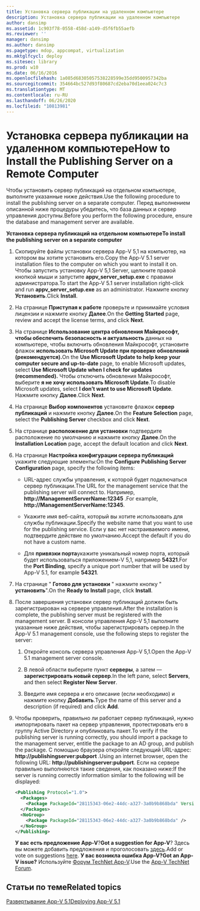 ```yaml
---
title: Установка сервера публикации на удаленном компьютере
description: Установка сервера публикации на удаленном компьютере
author: dansimp
ms.assetid: 1c903f78-0558-458d-a149-d5f6fb55aefb
ms.reviewer: ''
manager: dansimp
ms.author: dansimp
ms.pagetype: mdop, appcompat, virtualization
ms.mktglfcycl: deploy
ms.sitesec: library
ms.prod: w10
ms.date: 06/16/2016
ms.openlocfilehash: 1a085d68305057538228599e35dd9500957342ba
ms.sourcegitcommit: 354664bc527d93f80687cd2eba70d1eea024c7c3
ms.translationtype: MT
ms.contentlocale: ru-RU
ms.lasthandoff: 06/26/2020
ms.locfileid: "10813981"
---
```

# <span data-ttu-id="fff59-103">Установка сервера публикации на удаленном компьютере</span><span class="sxs-lookup"><span data-stu-id="fff59-103">How to Install the Publishing Server on a Remote Computer</span></span>


<span data-ttu-id="fff59-104">Чтобы установить сервер публикаций на отдельном компьютере, выполните указанные ниже действия.</span><span class="sxs-lookup"><span data-stu-id="fff59-104">Use the following procedure to install the publishing server on a separate computer.</span></span> <span data-ttu-id="fff59-105">Перед выполнением описанной ниже процедуры убедитесь, что база данных и сервер управления доступны.</span><span class="sxs-lookup"><span data-stu-id="fff59-105">Before you perform the following procedure, ensure the database and management server are available.</span></span>

**<span data-ttu-id="fff59-106">Установка сервера публикаций на отдельном компьютере</span><span class="sxs-lookup"><span data-stu-id="fff59-106">To install the publishing server on a separate computer</span></span>**

1. <span data-ttu-id="fff59-107">Скопируйте файлы установки сервера App-V 5,1 на компьютер, на котором вы хотите установить его.</span><span class="sxs-lookup"><span data-stu-id="fff59-107">Copy the App-V 5.1 server installation files to the computer on which you want to install it on.</span></span> <span data-ttu-id="fff59-108">Чтобы запустить установку App-V 5,1 Server, щелкните правой кнопкой мыши и запустите **appv\_server\_setup.exe** с правами администратора.</span><span class="sxs-lookup"><span data-stu-id="fff59-108">To start the App-V 5.1 server installation right-click and run **appv\_server\_setup.exe** as an administrator.</span></span> <span data-ttu-id="fff59-109">Нажмите кнопку **Установить**.</span><span class="sxs-lookup"><span data-stu-id="fff59-109">Click **Install**.</span></span>

2. <span data-ttu-id="fff59-110">На странице **Приступая к работе** проверьте и принимайте условия лицензии и нажмите кнопку **Далее**.</span><span class="sxs-lookup"><span data-stu-id="fff59-110">On the **Getting Started** page, review and accept the license terms, and click **Next**.</span></span>

3. <span data-ttu-id="fff59-111">На странице **Использование центра обновления Майкрософт, чтобы обеспечить безопасность и актуальность** данных на компьютере, чтобы включить обновления Майкрософт, установите флажок **использовать Microsoft Update при проверке обновлений (рекомендуется).**</span><span class="sxs-lookup"><span data-stu-id="fff59-111">On the **Use Microsoft Update to help keep your computer secure and up-to-date** page, to enable Microsoft updates, select **Use Microsoft Update when I check for updates (recommended).**</span></span> <span data-ttu-id="fff59-112">Чтобы отключить обновления Майкрософт, выберите **я не хочу использовать Microsoft Update**.</span><span class="sxs-lookup"><span data-stu-id="fff59-112">To disable Microsoft updates, select **I don’t want to use Microsoft Update**.</span></span> <span data-ttu-id="fff59-113">Нажмите кнопку **Далее**.</span><span class="sxs-lookup"><span data-stu-id="fff59-113">Click **Next**.</span></span>

4. <span data-ttu-id="fff59-114">На странице **Выбор компонентов** установите флажок **сервер публикаций** и нажмите кнопку **Далее**.</span><span class="sxs-lookup"><span data-stu-id="fff59-114">On the **Feature Selection** page, select the **Publishing Server** checkbox and click **Next**.</span></span>

5. <span data-ttu-id="fff59-115">На странице **расположение для установки** подтвердите расположение по умолчанию и нажмите кнопку **Далее**.</span><span class="sxs-lookup"><span data-stu-id="fff59-115">On the **Installation Location** page, accept the default location and click **Next**.</span></span>

6. <span data-ttu-id="fff59-116">На странице **Настройка конфигурации сервера публикаций** укажите следующие элементы:</span><span class="sxs-lookup"><span data-stu-id="fff59-116">On the **Configure Publishing Server Configuration** page, specify the following items:</span></span>

   -   <span data-ttu-id="fff59-117">URL-адрес службы управления, к которой будет подключаться сервер публикации.</span><span class="sxs-lookup"><span data-stu-id="fff59-117">The URL for the management service that the publishing server will connect to.</span></span> <span data-ttu-id="fff59-118">Например, **http://ManagementServerName:12345** .</span><span class="sxs-lookup"><span data-stu-id="fff59-118">For example, **http://ManagementServerName:12345**.</span></span>

   -   <span data-ttu-id="fff59-119">Укажите имя веб-сайта, который вы хотите использовать для службы публикации.</span><span class="sxs-lookup"><span data-stu-id="fff59-119">Specify the website name that you want to use for the publishing service.</span></span> <span data-ttu-id="fff59-120">Если у вас нет настраиваемого имени, подтвердите действие по умолчанию.</span><span class="sxs-lookup"><span data-stu-id="fff59-120">Accept the default if you do not have a custom name.</span></span>

   -   <span data-ttu-id="fff59-121">Для **привязки порта**укажите уникальный номер порта, который будет использоваться приложением-V 5,1, например **54321**.</span><span class="sxs-lookup"><span data-stu-id="fff59-121">For the **Port Binding**, specify a unique port number that will be used by App-V 5.1, for example **54321**.</span></span>

7. <span data-ttu-id="fff59-122">На странице " **Готово для установки** " нажмите кнопку " **установить**".</span><span class="sxs-lookup"><span data-stu-id="fff59-122">On the **Ready to Install** page, click **Install**.</span></span>

8. <span data-ttu-id="fff59-123">После завершения установки сервер публикаций должен быть зарегистрирован на сервере управления.</span><span class="sxs-lookup"><span data-stu-id="fff59-123">After the installation is complete, the publishing server must be registered with the management server.</span></span> <span data-ttu-id="fff59-124">В консоли управления App-V 5,1 выполните указанные ниже действия, чтобы зарегистрировать сервер.</span><span class="sxs-lookup"><span data-stu-id="fff59-124">In the App-V 5.1 management console, use the following steps to register the server:</span></span>

   1.  <span data-ttu-id="fff59-125">Откройте консоль сервера управления App-V 5,1.</span><span class="sxs-lookup"><span data-stu-id="fff59-125">Open the App-V 5.1 management server console.</span></span>

   2.  <span data-ttu-id="fff59-126">В левой области выберите пункт **серверы**, а затем — **зарегистрировать новый сервер**.</span><span class="sxs-lookup"><span data-stu-id="fff59-126">In the left pane, select **Servers**, and then select **Register New Server**.</span></span>

   3.  <span data-ttu-id="fff59-127">Введите имя сервера и его описание (если необходимо) и нажмите кнопку **Добавить**.</span><span class="sxs-lookup"><span data-stu-id="fff59-127">Type the name of this server and a description (if required) and click **Add**.</span></span>

9. <span data-ttu-id="fff59-128">Чтобы проверить, правильно ли работает сервер публикаций, нужно импортировать пакет на сервер управления, протестировать его в группу Active Directory и опубликовать пакет.</span><span class="sxs-lookup"><span data-stu-id="fff59-128">To verify if the publishing server is running correctly, you should import a package to the management server, entitle the package to an AD group, and publish the package.</span></span> <span data-ttu-id="fff59-129">С помощью браузера откройте следующий URL-адрес: <strong> http://publishingserver:pubport </strong> .</span><span class="sxs-lookup"><span data-stu-id="fff59-129">Using an internet browser, open the following URL: <strong>http://publishingserver:pubport</strong>.</span></span> <span data-ttu-id="fff59-130">Если на сервере правильно выполняются такие сведения, как показано ниже:</span><span class="sxs-lookup"><span data-stu-id="fff59-130">If the server is running correctly information similar to the following will be displayed:</span></span>

   ```xml
   <Publishing Protocol="1.0">
     <Packages>
       <Package PackageId="28115343-06e2-44dc-a327-3a0b9b868bda" VersionId="5d03c08f-51dc-4026-8cf9-15ebe3d65a72" PackageUrl="\\server\share\file.appv" />
     </Packages>
     <NoGroup>
       <Package PackageId="28115343-06e2-44dc-a327-3a0b9b868bda" />
     </NoGroup>
   </Publishing>
   ```

   <span data-ttu-id="fff59-131">**У вас есть предложение App-V**?</span><span class="sxs-lookup"><span data-stu-id="fff59-131">**Got a suggestion for App-V**?</span></span> <span data-ttu-id="fff59-132">Здесь вы можете добавить предложения и проголосовать [здесь](http://appv.uservoice.com/forums/280448-microsoft-application-virtualization).</span><span class="sxs-lookup"><span data-stu-id="fff59-132">Add or vote on suggestions [here](http://appv.uservoice.com/forums/280448-microsoft-application-virtualization).</span></span> **<span data-ttu-id="fff59-133">У вас возникла ошибка App-V?</span><span class="sxs-lookup"><span data-stu-id="fff59-133">Got an App-V issue?</span></span>** <span data-ttu-id="fff59-134">Используйте [Форум TechNet App-V](https://social.technet.microsoft.com/Forums/home?forum=mdopappv).</span><span class="sxs-lookup"><span data-stu-id="fff59-134">Use the [App-V TechNet Forum](https://social.technet.microsoft.com/Forums/home?forum=mdopappv).</span></span>

## <span data-ttu-id="fff59-135">Статьи по теме</span><span class="sxs-lookup"><span data-stu-id="fff59-135">Related topics</span></span>


[<span data-ttu-id="fff59-136">Развертывание App-V 5.1</span><span class="sxs-lookup"><span data-stu-id="fff59-136">Deploying App-V 5.1</span></span>](deploying-app-v-51.md)

 

 





